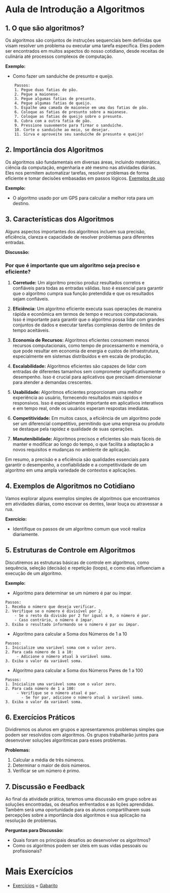 # Aula de Introdução a Algoritmos

## 1. O que são algoritmos?
Os algoritmos são conjuntos de instruções sequenciais bem definidas que visam resolver um problema ou executar uma tarefa específica. Eles podem ser encontrados em muitos aspectos do nosso cotidiano, desde receitas de culinária até processos complexos de computação.

**Exemplo:**
- Como fazer um sanduíche de presunto e queijo.
```plaintext
    Passos:
    1. Pegue duas fatias de pão.
    2. Pegue a maionese.
    3. Pegue algumas fatias de presunto.
    4. Pegue algumas fatias de queijo.
    5. Espalhe uma camada de maionese em uma das fatias de pão.
    6. Coloque as fatias de presunto sobre a maionese.
    7. Coloque as fatias de queijo sobre o presunto.
    8. Cubra com a outra fatia de pão.
    9. Pressione suavemente para firmar o sanduíche.
    10. Corte o sanduíche ao meio, se desejar.
    11. Sirva e aproveite seu sanduíche de presunto e queijo!
```

## 2. Importância dos Algoritmos
Os algoritmos são fundamentais em diversas áreas, incluindo matemática, ciência da computação, engenharia e até mesmo nas atividades diárias. Eles nos permitem automatizar tarefas, resolver problemas de forma eficiente e tomar decisões embasadas em passos lógicos.
[Exemplos de uso](exemplos/README.md)

**Exemplo:**
- O algoritmo usado por um GPS para calcular a melhor rota para um destino.

## 3. Características dos Algoritmos
Alguns aspectos importantes dos algoritmos incluem sua precisão, eficiência, clareza e capacidade de resolver problemas para diferentes entradas.

**Discussão:**
### Por que é importante que um algoritmo seja preciso e eficiente?

1. **Corretude:** Um algoritmo preciso produz resultados corretos e confiáveis ​​para todas as entradas válidas. Isso é essencial para garantir que o algoritmo cumpra sua função pretendida e que os resultados sejam confiáveis.

2. **Eficiência:** Um algoritmo eficiente executa suas operações de maneira rápida e econômica em termos de tempo e recursos computacionais. Isso é importante para garantir que o algoritmo possa lidar com grandes conjuntos de dados e executar tarefas complexas dentro de limites de tempo aceitáveis.

3. **Economia de Recursos:** Algoritmos eficientes consomem menos recursos computacionais, como tempo de processamento e memória, o que pode resultar em economia de energia e custos de infraestrutura, especialmente em sistemas distribuídos e em escala de produção.

4. **Escalabilidade:** Algoritmos eficientes são capazes de lidar com entradas de diferentes tamanhos sem comprometer significativamente o desempenho. Isso é crucial para aplicativos que precisam dimensionar para atender a demandas crescentes.

5. **Usabilidade:** Algoritmos eficientes proporcionam uma melhor experiência ao usuário, fornecendo resultados mais rápidos e responsivos. Isso é especialmente importante em aplicativos interativos e em tempo real, onde os usuários esperam respostas imediatas.

6. **Competitividade:** Em muitos casos, a eficiência de um algoritmo pode ser um diferencial competitivo, permitindo que uma empresa ou produto se destaque pela rapidez e qualidade de suas operações.

7. **Manutenibilidade:** Algoritmos precisos e eficientes são mais fáceis de manter e modificar ao longo do tempo, o que facilita a adaptação a novos requisitos e mudanças no ambiente de aplicação.

Em resumo, a precisão e a eficiência são qualidades essenciais para garantir o desempenho, a confiabilidade e a competitividade de um algoritmo em uma ampla variedade de contextos e aplicações.


## 4. Exemplos de Algoritmos no Cotidiano
Vamos explorar alguns exemplos simples de algoritmos que encontramos em atividades diárias, como escovar os dentes, lavar louça ou atravessar a rua.

**Exercício:**
- Identifique os passos de um algoritmo comum que você realiza diariamente.

## 5. Estruturas de Controle em Algoritmos
Discutiremos as estruturas básicas de controle em algoritmos, como sequência, seleção (decisão) e repetição (loops), e como elas influenciam a execução de um algoritmo.

**Exemplo:**
- Algoritmo para determinar se um número é par ou ímpar.

```plaintext
Passos:
1. Receba o número que deseja verificar.
2. Verifique se o número é divisível por 2.
    - Se o resto da divisão por 2 for igual a 0, o número é par.
    - Caso contrário, o número é ímpar.
3. Exiba o resultado informando se o número é par ou ímpar.
```

- Algoritmo para calcular a Soma dos Números de 1 a 10
```plaintext
Passos:
1. Inicialize uma variável soma com o valor zero.
2. Para cada número de 1 a 10:
     - Adicione o número atual à variável soma.
3. Exiba o valor da variável soma.
```

- Algoritmo para calcular a Soma dos Números Pares de 1 a 100
```plaintext
Passos:
1. Inicialize uma variável soma com o valor zero.
2. Para cada número de 1 a 100:
     - Verifique se o número atual é par.
       - Se for par, adicione o número atual à variável soma.
3. Exiba o valor da variável soma.
```

## 6. Exercícios Práticos
Dividiremos os alunos em grupos e apresentaremos problemas simples que podem ser resolvidos com algoritmos. Os grupos trabalharão juntos para desenvolver soluções algorítmicas para esses problemas.

**Problemas:**
1. Calcular a média de três números.
2. Determinar o maior de dois números.
3. Verificar se um número é primo.

## 7. Discussão e Feedback
Ao final da atividade prática, teremos uma discussão em grupo sobre as soluções encontradas, os desafios enfrentados e as lições aprendidas. Também será uma oportunidade para os alunos compartilharem suas percepções sobre a importância dos algoritmos e sua aplicação na resolução de problemas.

**Perguntas para Discussão:**
- Quais foram os principais desafios ao desenvolver os algoritmos?
- Como os algoritmos podem ser úteis em suas vidas pessoais ou profissionais?

# Mais Exercícios
- [Exercícios](exercicios/README.md) 
= [Gabarito](gabarito/README.md)
